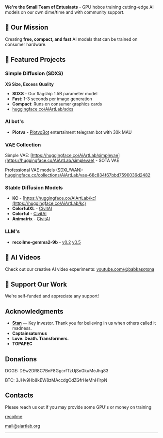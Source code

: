 
**We're the Small Team of Entusiasts** - GPU hobos training cutting-edge AI models on our own dime/time and with community support.

## 🎨 Our Mission
Creating **free, compact, and fast** AI models that can be trained on consumer hardware.

## 🚀 Featured Projects

### Simple Diffusion (SDXS)
**XS Size, Excess Quality**
- **SDXS** - Our flagship 1.5B parameter model
- **Fast**: 1-3 seconds per image generation
- **Compact**: Runs on consumer graphics cards
- [huggingface.co/AiArtLab/sdxs](https://huggingface.co/AiArtLab/sdxs)

### AI bot's
- **Plotva** - [PlotvoBot](https://t.me/PlotvoBot) entertaiment telegram bot with 30k MAU

### VAE Collection
Simple VAE:
[https://huggingface.co/AiArtLab/simplevae](https://huggingface.co/AiArtLab/simplevae) - SOTA VAE

Professional VAE models (SDXL/WAN):
[huggingface.co/collections/AiArtLab/vae-68c834f67bbd7590036d2482](https://huggingface.co/collections/AiArtLab/vae-68c834f67bbd7590036d2482)

### Stable Diffusion Models
- **KC** - [https://huggingface.co/AiArtLab/kc](https://huggingface.co/AiArtLab/kc)
- **ColorfulXL** - [CivitAI](https://civitai.com/models/185258/colorfulxl)
- **Colorful** - [CivitAI](https://civitai.com/models/7279/colorful)
- **Animatrix** - [CivitAI](https://civitai.com/models/21916/animatrix)

### LLM's
- **recoilme-gemma2-9b** - [v0.2](https://huggingface.co/recoilme/recoilme-gemma-2-9B-v0.2) [v0.5](https://huggingface.co/recoilme/recoilme-gemma-2-9B-v0.5)

## 🎥 AI Videos
Check out our creative AI video experiments:
[youtube.com/@babkasotona](https://www.youtube.com/@babkasotona)

## 💝 Support Our Work
We're self-funded and appreciate any support!
## Acknowledgments
- **[Stan](https://t.me/Stangle)** — Key investor. Thank you for believing in us when others called it madness.
- **Captainsaturnus**
- **Love. Death. Transformers.**
- **TOPAPEC**

## Donations

DOGE: DEw2DR8C7BnF8GgcrfTzUjSnGkuMeJhg83

BTC: 3JHv9Hb8kEW8zMAccdgCdZGfrHeMhH1rpN

## Contacts
Please reach us out if you may provide some GPU's or money on training


[recoilme](https://t.me/recoilme)

[mail@aiartlab.org](mailto:mail@aiartlab.org)

---

